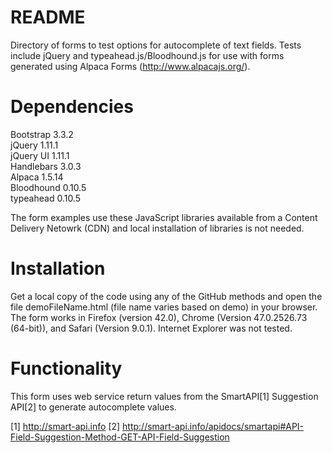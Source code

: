 # README

Directory of forms to test options for autocomplete of text fields. Tests include jQuery and typeahead.js/Bloodhound.js for use with forms generated using Alpaca Forms (http://www.alpacajs.org/).

# Dependencies <br>
Bootstrap 3.3.2 <br>
jQuery 1.11.1 <br>
jQuery UI 1.11.1 <br>
Handlebars 3.0.3 <br>
Alpaca 1.5.14 <br>
Bloodhound 0.10.5 <br>
typeahead 0.10.5 <br>

The form examples use these JavaScript libraries available from a Content Delivery Netowrk (CDN) and local installation of libraries is not needed.

# Installation
Get a local copy of the code using any of the GitHub methods and open the file demoFileName.html (file name varies based on demo) in your browser. The form works in Firefox (version 42.0), Chrome (Version 47.0.2526.73 (64-bit)), and Safari (Version 9.0.1). Internet Explorer was not tested. 

# Functionality
This form uses web service return values from the SmartAPI[1] Suggestion API[2] to generate autocomplete values. 

[1] http://smart-api.info
[2] http://smart-api.info/apidocs/smartapi#API-Field-Suggestion-Method-GET-API-Field-Suggestion


